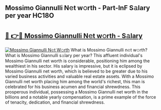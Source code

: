 ## Mossimo Giannulli N𝚎t w𝚘rth - Part-lnF S𝚊lary per year HC18O

# <h2><a href="http://gc51x8.nevu.top/?p=Mossimo+Giannulli">🔗 👉🔴 Mossimo Giannulli N𝚎t w𝚘rth - S𝚊lary</a></h2>

[![Mossimo Giannulli N𝚎t W𝚘rth](https://i.imgur.com/Oavwk0R.jpeg)](http://gc51x8.nevu.top/?p=Mossimo+Giannulli)
What is Mossimo Giannulli n𝚎t w𝚘rth? What is Mossimo Giannulli s𝚊lary per year?
This affluent individual's Mossimo Giannulli net worth is considerable, positioning him among the wealthiest in his sector. His salary is impressive, but it is eclipsed by Mossimo Giannulli net worth, which is believed to be greater due to his varied business activities and valuable real estate assets. With a Mossimo Giannulli net worth placing him among the world's richest, this man is celebrated for his business acumen and financial shrewdness. This prosperous individual, possessing a Mossimo Giannulli net worth in the billions and a notable yearly compensation, is a prime example of the force of tenacity, dedication, and financial shrewdness.
